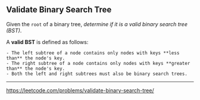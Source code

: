 ## Validate Binary Search Tree

Given the `root` of a binary tree, *determine if it is a valid binary search tree (BST)*.

A **valid BST** is defined as follows:

    - The left subtree of a node contains only nodes with keys **less than** the node's key.
    - The right subtree of a node contains only nodes with keys **greater than** the node's key.
    - Both the left and right subtrees must also be binary search trees.

---------------
https://leetcode.com/problems/validate-binary-search-tree/
